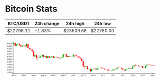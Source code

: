 # Bitcoin Stats

BTC/USDT|24h change|24h high|24h low|
|---|---|---|---|
|$22798.11|-1.83%|$23509.68|$22750.00|

<img src="./chart.svg">
